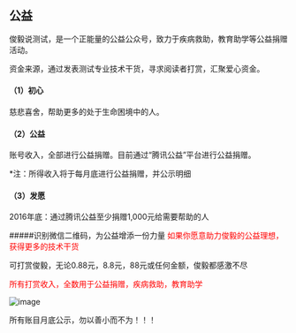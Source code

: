 ## 公益

俊毅说测试，是一个正能量的公益公众号，致力于疾病救助，教育助学等公益捐赠活动。

资金来源，通过发表测试专业技术干货，寻求阅读者打赏，汇聚爱心资金。

#### （1）初心

慈悲喜舍，帮助更多的处于生命困境中的人。

#### （2）公益
账号收入，全部进行公益捐赠。目前通过“腾讯公益”平台进行公益捐赠。

*注：所得收入将于每月底进行公益捐赠，并公示明细

#### （3）发愿
2016年底：通过腾讯公益至少捐赠1,000元给需要帮助的人


#####识别微信二维码，为公益增添一份力量
<font color="red">如果你愿意助力俊毅的公益理想，获得更多的技术干货</font>

可打赏俊毅，无论0.88元，8.8元，88元或任何金额，俊毅都感激不尽

<font color="red">所有打赏收入，全数用于公益捐赠，疾病救助，教育助学</font>

![image](https://raw.githubusercontent.com/zenist/doc/master/resource/m/zhuanzhang.jpg)

所有账目月底公示，勿以善小而不为！！！


